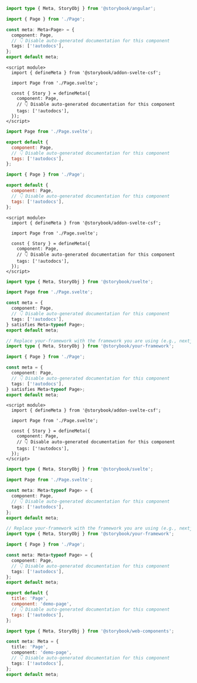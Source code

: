 ```ts filename="Page.stories.ts" renderer="angular" language="ts"
import type { Meta, StoryObj } from '@storybook/angular';

import { Page } from './Page';

const meta: Meta<Page> = {
  component: Page,
  // 👇 Disable auto-generated documentation for this component
  tags: ['!autodocs'],
};
export default meta;
```

```svelte filename="Page.stories.svelte" renderer="svelte" language="js" tabTitle="Svelte CSF"
<script module>
  import { defineMeta } from '@storybook/addon-svelte-csf';

  import Page from './Page.svelte';

  const { Story } = defineMeta({
    component: Page,
    // 👇 Disable auto-generated documentation for this component
    tags: ['!autodocs'],
  });
</script>
```

```js filename="Page.stories.js" renderer="svelte" language="js" tabTitle="CSF"
import Page from './Page.svelte';

export default {
  component: Page,
  // 👇 Disable auto-generated documentation for this component
  tags: ['!autodocs'],
};
```

```js filename="Page.stories.js" renderer="common" language="js"
import { Page } from './Page';

export default {
  component: Page,
  // 👇 Disable auto-generated documentation for this component
  tags: ['!autodocs'],
};
```

```svelte filename="Page.stories.svelte" renderer="svelte" language="ts-4-9" tabTitle="Svelte CSF"
<script module>
  import { defineMeta } from '@storybook/addon-svelte-csf';

  import Page from './Page.svelte';

  const { Story } = defineMeta({
    component: Page,
    // 👇 Disable auto-generated documentation for this component
    tags: ['!autodocs'],
  });
</script>
```

```ts filename="Page.stories.ts" renderer="svelte" language="ts-4-9" tabTitle="CSF"
import type { Meta, StoryObj } from '@storybook/svelte';

import Page from './Page.svelte';

const meta = {
  component: Page,
  // 👇 Disable auto-generated documentation for this component
  tags: ['!autodocs'],
} satisfies Meta<typeof Page>;
export default meta;
```

```ts filename="Page.stories.ts" renderer="common" language="ts-4-9"
// Replace your-framework with the framework you are using (e.g., nextjs, vue3-vite)
import type { Meta, StoryObj } from '@storybook/your-framework';

import { Page } from './Page';

const meta = {
  component: Page,
  // 👇 Disable auto-generated documentation for this component
  tags: ['!autodocs'],
} satisfies Meta<typeof Page>;
export default meta;
```

```svelte filename="Page.stories.svelte" renderer="svelte" language="ts" tabTitle="Svelte CSF"
<script module>
  import { defineMeta } from '@storybook/addon-svelte-csf';

  import Page from './Page.svelte';

  const { Story } = defineMeta({
    component: Page,
    // 👇 Disable auto-generated documentation for this component
    tags: ['!autodocs'],
  });
</script>
```

```ts filename="Page.stories.ts" renderer="svelte" language="ts" tabTitle="CSF"
import type { Meta, StoryObj } from '@storybook/svelte';

import Page from './Page.svelte';

const meta: Meta<typeof Page> = {
  component: Page,
  // 👇 Disable auto-generated documentation for this component
  tags: ['!autodocs'],
};
export default meta;
```

```ts filename="Page.stories.ts" renderer="common" language="ts"
// Replace your-framework with the framework you are using (e.g., nextjs, vue3-vite)
import type { Meta, StoryObj } from '@storybook/your-framework';

import { Page } from './Page';

const meta: Meta<typeof Page> = {
  component: Page,
  // 👇 Disable auto-generated documentation for this component
  tags: ['!autodocs'],
};
export default meta;
```

```js filename="Page.stories.js" renderer="web-components" language="js"
export default {
  title: 'Page',
  component: 'demo-page',
  // 👇 Disable auto-generated documentation for this component
  tags: ['!autodocs'],
};
```

```ts filename="Page.stories.ts" renderer="web-components" language="ts"
import type { Meta, StoryObj } from '@storybook/web-components';

const meta: Meta = {
  title: 'Page',
  component: 'demo-page',
  // 👇 Disable auto-generated documentation for this component
  tags: ['!autodocs'],
};
export default meta;
```
